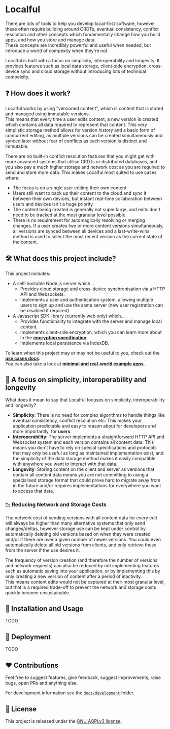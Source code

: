 # Localful
There are lots of tools to help you develop local-first software, however these often require building around CRDTs, eventual consistency, conflict resolution and other concepts 
which fundementally change how you build apps, and how you store and manage data.  
These concepts are incredibly powerful and useful when needed, but introduce a world of compexity when they're not.  

Localful is built with a focus on simplicity, interoperability and longevity. It provides features such as local data storage, client-side encryption, cross-device sync and cloud storage without introducing lots of technical compelxity.

## ❓ How does it work?
Localful works by using "versioned content", which is content that is stored and managed using immutable versions.  
This means that every time a user edits content, a new version is created which contains all data required to represent that content.
This very simplistic storage method allows for version history and a basic form of concurrent editing, as multiple versions
can be created simultaneously and synced later without fear of conflicts as each version is distinct and immutable.

There are no built-in conflict resolution features that you might get with more advanced systems that utilise CRDTs or distributed databases, and you also pay a much higher storage and network cost as you are
required to send and store more data. This makes Localful most suited to use cases where:
- The focus is on a single user editing their own content
- Users still want to back up their content to the cloud and sync it between their own devices, but instant real-time collaboration between users and devices isn't a huge priority
- The content being created is generally not super large, and edits don't need to be tracked at the most granular level possible
- There is no requirement for automagically resolving or merging changes. If a user creates two or more content versions simultaneously, all versions are synced between all devices and a last-write-wins method is used to select the
most recent version as the current state of the content.


## 🛠️ What does this project include?
This project includes:
- A self-hostable Node.js server which...
  - Provides cloud storage and cross-device synchronisation via a HTTP API and Websockets.
  - Implements a user and authentication system, allowing multiple users to sign up and use the same server (new user registration can be disabled if required)
- A Javascript SDK library (currently web only) which...
  - Provides functionality to integrate with the server and manage local content.
  - Implements client-side encryption, which you can learn more about in the **[encryption specification](./docs/local/encryption/specification.md)**.
  - Implements local persistence via IndexDB.

To learn when this project may or may not be useful to you, check out the **[use cases docs](./docs/use-cases.md)**.  
You can also take a look at **[minimal and real-world example apps](./docs/examples.md)**.

## 🌱 A focus on simplicity, interoperability and longevity
What does it mean to say that Localful focuses on simplicity, interoperability and longevity?

- **Simplicity**: There is no need for complex algorithms to handle things like eventual consistency, conflict resolution etc. This makes your application predictable and easy to reason about for developers and more importantly, for **users**.
- **Interoperability**: The server implements a straightforward HTTP API and Websocket system and each version contains all content data. This means you don't have to rely on special specifications and protocols that may only be useful as long as maintained implementation exist, and the simplicity of the data storage method makes it easily compatible with anywhere you want to interact with that data.
- **Longevity**: Storing content on the client and server as versions that contain all content data means you are not committing to using a specialised storage format that could prove hard to migrate away from in the future and/or requires implementations for everywhere you want to access that data. 

### 📉 Reducing Network and Storage Costs
The network cost of sending versions with all content data for every edit will always be higher than many alternative systems that only send changes/deltas, however storage use can be kept under control by automatically deleting old versions based on when they were created and/or if there are over a given number of newer versions. You could even automatically delete all old versions from clients, and only retrieve these from the server if the use desires it.  

The frequency of version creation (and therefore the number of versions and network requests) can also be reduced by not implementing features such as automatic saving into your application, or by implementing this by only creating a new version of content after a period of inactivity.  
This means content edits would not be captured at their most granular level, but that is a required trade-off to prevent the network and storage costs quickly become unsustainable. 

## 👷 Installation and Usage
TODO

## 🚀 Deployment
TODO

## ❤️ Contributions
Feel free to suggest features, give feedback, suggest improvements, raise bugs, open PRs and anything else.

For development information see the [`docs/development`](docs/development) folder.

## 📃 License
This project is released under the [GNU AGPLv3 license](LICENSE.txt).
